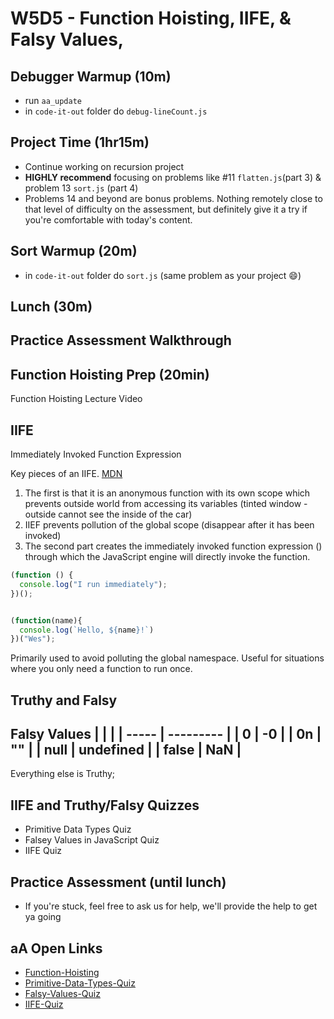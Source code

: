 # W5D5 - Function Hoisting, IIFE, & Falsy Values,

## Debugger Warmup (10m)
- run `aa_update`
- in `code-it-out` folder do `debug-lineCount.js`

## Project Time (1hr15m)
- Continue working on recursion project
- **HIGHLY recommend** focusing on problems like  #11 `flatten.js`(part 3) & problem 13 `sort.js` (part 4)
- Problems 14 and beyond are bonus problems. Nothing remotely close to that level of difficulty on the assessment, but definitely give it a try if you're comfortable with today's content.

## Sort Warmup (20m)
- in `code-it-out` folder do `sort.js` (same problem as your project 😄)




## Lunch (30m)

## Practice Assessment Walkthrough

## Function Hoisting Prep (20min)

Function Hoisting Lecture Video

## IIFE
Immediately Invoked Function Expression

Key pieces of an IIFE. [MDN](https://developer.mozilla.org/en-US/docs/Glossary/IIFE)

1. The first is that it is an anonymous function with its own scope which prevents outside world from accessing its variables (tinted window - outside cannot see the inside of the car) 
2. IIEF prevents pollution of the global scope (disappear after it has been invoked)
3. The second part creates the immediately invoked function expression ()
   through which the JavaScript engine will directly invoke the function.

```js
(function () {
  console.log("I run immediately");
})();


(function(name){
  console.log(`Hello, ${name}!`)
})("Wes");
```

Primarily used to avoid polluting the global namespace. Useful for situations
where you only need a function to run once.

## Truthy and Falsy

Falsy Values
|       |           |
| ----- | --------- |
| 0     | -0        |
| 0n    | ""        |
| null  | undefined |
| false | NaN       |
---
Everything else is Truthy;

## IIFE and Truthy/Falsy Quizzes

- Primitive Data Types Quiz
- Falsey Values in JavaScript Quiz
- IIFE Quiz

## Practice Assessment (until lunch)
- If you're stuck, feel free to ask us for help, we'll provide the help to get ya going

## aA Open Links

- [Function-Hoisting](https://open.appacademy.io/learn/js-py---pt-apr-2022-online/week-5---recursion/function-hoisting-lecture)
- [Primitive-Data-Types-Quiz](https://open.appacademy.io/learn/js-py---pt-apr-2022-online/week-5---recursion/primitive-data-types-quiz)
- [Falsy-Values-Quiz](https://open.appacademy.io/learn/js-py---pt-apr-2022-online/week-5---recursion/falsey-values-in-javascript-quiz)
- [IIFE-Quiz](https://open.appacademy.io/learn/js-py---pt-apr-2022-online/week-5---recursion/iife-quiz)
